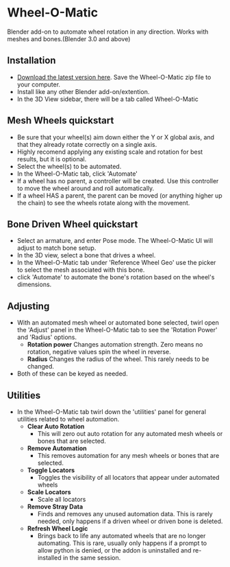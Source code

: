 # Wheel-O-Matic
Blender add-on to automate wheel rotation in any direction. Works with meshes and bones.(Blender 3.0 and above)

## Installation
- [Download the latest version here](https://github.com/TechArtToolBox/wheel-o-matic/blob/main/wheel_o_matic_v1.0.0.zip). Save the Wheel-O-Matic zip file to your computer.
- Install like any other Blender add-on/extention.
- In the 3D View sidebar, there will be a tab called Wheel-O-Matic


## Mesh Wheels quickstart
- Be sure that your wheel(s) aim down either the Y or X global axis, and that they already rotate correctly on a single axis.
- Highly recomend applying any existing scale and rotation for best results, but it is optional.  
- Select the wheel(s) to be automated.
- In the Wheel-O-Matic tab, click 'Automate'
- If a wheel has no parent, a controller will be created. Use this controller to move the wheel around and roll automatically.
- If a wheel HAS a parent, the parent can be moved (or anything higher up the chain) to see the wheels rotate along with the movement.

## Bone Driven Wheel quickstart
- Select an armature, and enter Pose mode. The Wheel-O-Matic UI will adjust to match bone setup.
- In the 3D view, select a bone that drives a wheel.
- In the Wheel-O-Matic tab under 'Reference Wheel Geo' use the picker to select the mesh associated with this bone.
- click 'Automate' to automate the bone's rotation based on the wheel's dimensions.

## Adjusting
- With an automated mesh wheel or automated bone selected, twirl open the 'Adjust' panel in the Wheel-O-Matic tab to see the 'Rotation Power' and 'Radius' options.
  - **Rotation power** Changes automation strength. Zero means no rotation, negative values spin the wheel in reverse.
  - **Radius** Changes the radius of the wheel. This rarely needs to be changed.
- Both of these can be keyed as needed.
  
## Utilities
- In the Wheel-O-Matic tab twirl down the 'utilities' panel for general utilities related to wheel automation.
  - **Clear Auto Rotation**
    - This will zero out auto rotation for any automated mesh wheels or bones that are selected.
  - **Remove Automation**
    - This removes automation for any mesh wheels or bones that are selected.
  - **Toggle Locators**
    - Toggles the visibility of all locators that appear under automated wheels
  - **Scale Locators**
    - Scale all locators
  - **Remove Stray Data**
    - Finds and removes any unused automation data. This is rarely needed, only happens if a driven wheel or driven bone is deleted.
  - **Refresh Wheel Logic**
    - Brings back to life any automated wheels that are no longer automating. This is rare, usually only happens if a prompt to allow python is denied, or the addon is uninstalled and re-installed in the same session. 



